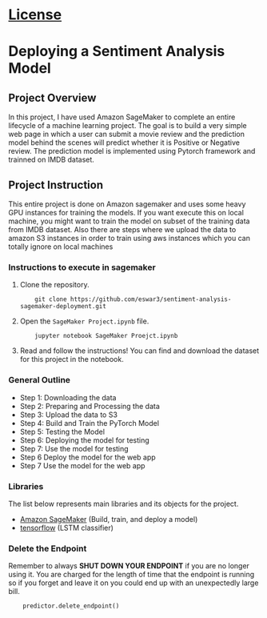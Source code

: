 # [License](https://github.com/eswar3/sentiment-analysis-sagemaker-deployment/blob/master/LICENSE)

# Deploying a Sentiment Analysis Model

## Project Overview

In this project, I have used Amazon SageMaker to complete an entire lifecycle of a machine learning project. The goal is to build a very simple web page in which a user can submit a movie review and the prediction model behind the scenes will predict whether it is Positive or Negative review. The prediction model is implemented using Pytorch framework and trainned on IMDB dataset.


## Project Instruction

This entire project is done on Amazon sagemaker and uses some heavy GPU instances for training the models. If you want execute this on local machine, you might want to train the model on subset of the training data from IMDB dataset. Also there are steps where we upload the data to amazon S3 instances in order to train using aws instances which you can totally ignore on local machines

### Instructions to execute in sagemaker

1. Clone the repository.
	```
		git clone https://github.com/eswar3/sentiment-analysis-sagemaker-deployment.git
	```
2. Open the `SageMaker Project.ipynb` file.
	```
		jupyter notebook SageMaker Proejct.ipynb
	```
3. Read and follow the instructions! You can find and download the dataset for this project in the notebook.


### General Outline

- Step 1: Downloading the data
- Step 2: Preparing and Processing the data
- Step 3: Upload the data to S3
- Step 4: Build and Train the PyTorch Model
- Step 5: Testing the Model
- Step 6: Deploying the model for testing
- Step 7: Use the model for testing
- Step 6  Deploy the model for the web app
- Step 7  Use the model for the web app

### Libraries

The list below represents main libraries and its objects
for the project.
- [Amazon SageMaker](https://ap-northeast-2.console.aws.amazon.com/sagemaker/home?region=ap-northeast-2#/landing) (Build, train, and deploy a model)
- [tensorflow](https://www.tensorflow.org/) (LSTM classifier)

### Delete the Endpoint
Remember to always __SHUT DOWN YOUR ENDPOINT__ if you are no longer using it. You are charged for the length of time that the endpoint is running so if you forget and leave it on you could end up with an unexpectedly large bill.
```
	predictor.delete_endpoint()
```
